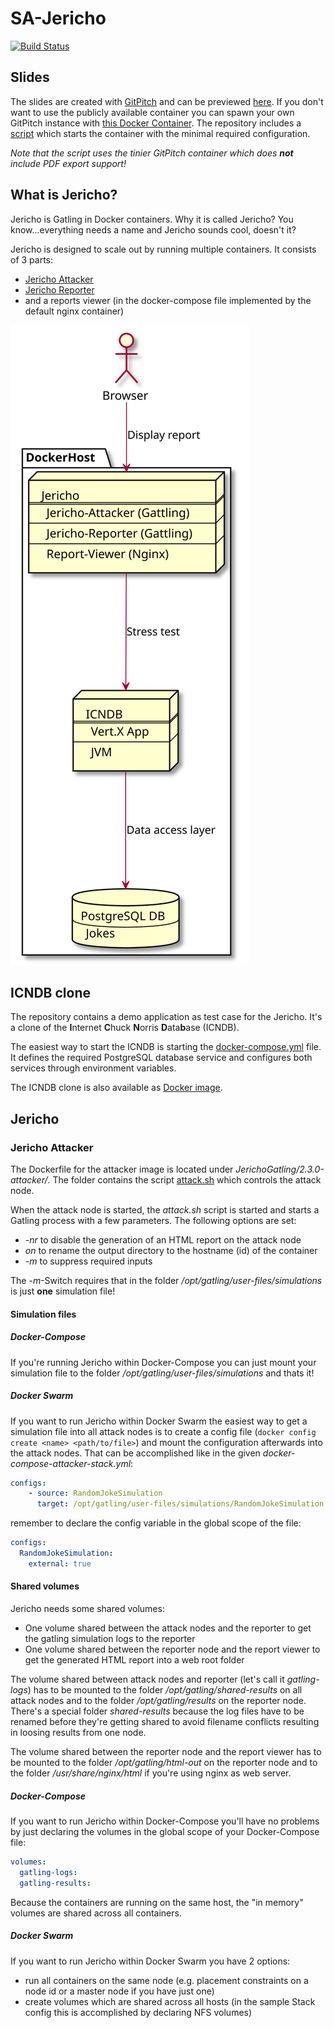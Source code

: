 # SA-Jericho

[![Build Status](https://travis-ci.org/baez90/SA-Jericho.svg?branch=master)](https://travis-ci.org/baez90/SA-Jericho)

## Slides

The slides are created with [GitPitch](https://github.com/gitpitch/gitpitch) and can be previewed [here](https://pitch.kns-it.de/baez90/sa-jericho?p=slides#/).
If you don't want to use the publicly available container you can spawn your own GitPitch instance with [this Docker Container](https://hub.docker.com/r/knsit/gitpitch/).
The repository includes a [script](./slides/runGitPitch.sh) which starts the container with the minimal required configuration.

_Note that the script uses the tinier GitPitch container which does **not** include PDF export support!_

## What is Jericho?

Jericho is Gatling in Docker containers.
Why it is called Jericho? You know...everything needs a name and Jericho sounds cool, doesn't it?

Jericho is designed to scale out by running multiple containers.
It consists of 3 parts:

* [Jericho Attacker](https://hub.docker.com/r/baez90/jericho-attacker/)
* [Jericho Reporter](https://hub.docker.com/r/baez90/jericho-reporter/)
* and a reports viewer (in the docker-compose file implemented by the default nginx container)

![Jericho Deployment](./assets/JerichoDeployemnt.svg)

## ICNDB clone

The repository contains a demo application as test case for the Jericho.
It's a clone of the **I**nternet **C**huck **N**orris **D**ata**b**ase (ICNDB).

The easiest way to start the ICNDB is starting the [docker-compose.yml](./docker-compose.yml) file.
It defines the required PostgreSQL database service and configures both services through environment variables.

The ICNDB clone is also available as [Docker image](https://hub.docker.com/r/baez90/jericho-victim/).

## Jericho

### Jericho Attacker

The Dockerfile for the attacker image is located under _JerichoGatling/2.3.0-attacker/_.
The folder contains the script [attack.sh](./JerichoGatling/2.3.0-attacker/attack.sh) which controls the attack node.

When the attack node is started, the _attack.sh_ script is started and starts a Gatling process with a few parameters. The following options are set:

* _-nr_ to disable the generation of an HTML report on the attack node
* _on_ to rename the output directory to the hostname (id) of the container
* _-m_ to suppress required inputs

The _-m_-Switch requires that in the folder _/opt/gatling/user-files/simulations_ is just **one** simulation file!

#### Simulation files

##### Docker-Compose

If you're running Jericho within Docker-Compose you can just mount your simulation file to the folder _/opt/gatling/user-files/simulations_ and thats it!

##### Docker Swarm

If you want to run Jericho within Docker Swarm the easiest way to get a simulation file into all attack nodes is to create a config file (`docker config create <name> <path/to/file>`) and mount the configuration afterwards into the attack nodes.
That can be accomplished like in the given _docker-compose-attacker-stack.yml_:

```yaml
configs:
    - source: RandomJokeSimulation
      target: /opt/gatling/user-files/simulations/RandomJokeSimulation.scala
```

remember to declare the config variable in the global scope of the file:

```yaml
configs:
  RandomJokeSimulation:
    external: true
```

#### Shared volumes

Jericho needs some shared volumes:

* One volume shared between the attack nodes and the reporter to get the gatling simulation logs to the reporter
* One volume shared between the reporter node and the report viewer to get the generated HTML report into a web root folder

The volume shared between attack nodes and reporter (let's call it _gatling-logs_) has to be mounted to the folder _/opt/gatling/shared-results_ on all attack nodes and to the folder _/opt/gatling/results_ on the reporter node. There's a special folder _shared-results_ because the log files have to be renamed before they're getting shared to avoid filename conflicts resulting in loosing results from one node.

The volume shared between the reporter node and the report viewer has to be mounted to the folder _/opt/gatling/html-out_ on the reporter node and to the folder _/usr/share/nginx/html_ if you're using nginx as web server.

##### Docker-Compose

If you want to run Jericho within Docker-Compose you'll have no problems by just declaring the volumes in the global scope of your Docker-Compose file:

```yaml
volumes:
  gatling-logs:
  gatling-results:
```

Because the containers are running on the same host, the "in memory" volumes are shared across all containers.

##### Docker Swarm

If you want to run Jericho within Docker Swarm you have 2 options:

* run all containers on the same node (e.g. placement constraints on a node id or a master node if you have just one)
* create volumes which are shared across all hosts (in the sample Stack config this is accomplished by declaring NFS volumes)